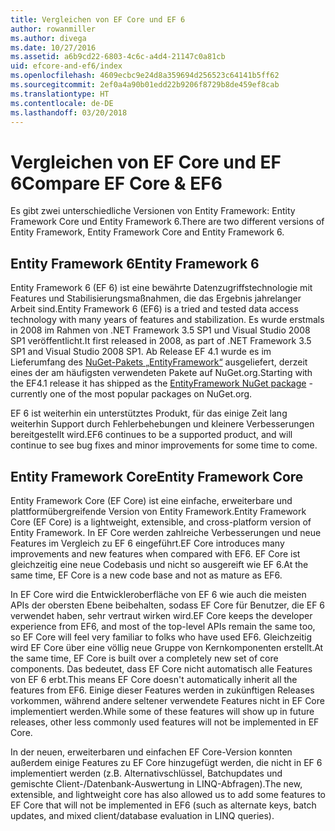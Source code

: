 ```yaml
---
title: Vergleichen von EF Core und EF 6
author: rowanmiller
ms.author: divega
ms.date: 10/27/2016
ms.assetid: a6b9cd22-6803-4c6c-a4d4-21147c0a81cb
uid: efcore-and-ef6/index
ms.openlocfilehash: 4609ecbc9e24d8a359694d256523c64141b5ff62
ms.sourcegitcommit: 2ef0a4a90b01edd22b9206f8729b8de459ef8cab
ms.translationtype: HT
ms.contentlocale: de-DE
ms.lasthandoff: 03/20/2018
---
```

# <a name="compare-ef-core--ef6"></a><span data-ttu-id="5b34a-102">Vergleichen von EF Core und EF 6</span><span class="sxs-lookup"><span data-stu-id="5b34a-102">Compare EF Core & EF6</span></span>

<span data-ttu-id="5b34a-103">Es gibt zwei unterschiedliche Versionen von Entity Framework: Entity Framework Core und Entity Framework 6.</span><span class="sxs-lookup"><span data-stu-id="5b34a-103">There are two different versions of Entity Framework, Entity Framework Core and Entity Framework 6.</span></span>

## <a name="entity-framework-6"></a><span data-ttu-id="5b34a-104">Entity Framework 6</span><span class="sxs-lookup"><span data-stu-id="5b34a-104">Entity Framework 6</span></span>

<span data-ttu-id="5b34a-105">Entity Framework 6 (EF 6) ist eine bewährte Datenzugriffstechnologie mit Features und Stabilisierungsmaßnahmen, die das Ergebnis jahrelanger Arbeit sind.</span><span class="sxs-lookup"><span data-stu-id="5b34a-105">Entity Framework 6 (EF6) is a tried and tested data access technology with many years of features and stabilization.</span></span> <span data-ttu-id="5b34a-106">Es wurde erstmals in 2008 im Rahmen von .NET Framework 3.5 SP1 und Visual Studio 2008 SP1 veröffentlicht.</span><span class="sxs-lookup"><span data-stu-id="5b34a-106">It first released in 2008, as part of .NET Framework 3.5 SP1 and Visual Studio 2008 SP1.</span></span> <span data-ttu-id="5b34a-107">Ab Release EF 4.1 wurde es im Lieferumfang des [NuGet-Pakets „EntityFramework“](https://www.nuget.org/packages/EntityFramework/) ausgeliefert, derzeit eines der am häufigsten verwendeten Pakete auf NuGet.org.</span><span class="sxs-lookup"><span data-stu-id="5b34a-107">Starting with the EF4.1 release it has shipped as the [EntityFramework NuGet package](https://www.nuget.org/packages/EntityFramework/) - currently one of the most popular packages on NuGet.org.</span></span>

<span data-ttu-id="5b34a-108">EF 6 ist weiterhin ein unterstütztes Produkt, für das einige Zeit lang weiterhin Support durch Fehlerbehebungen und kleinere Verbesserungen bereitgestellt wird.</span><span class="sxs-lookup"><span data-stu-id="5b34a-108">EF6 continues to be a supported product, and will continue to see bug fixes and minor improvements for some time to come.</span></span>

## <a name="entity-framework-core"></a><span data-ttu-id="5b34a-109">Entity Framework Core</span><span class="sxs-lookup"><span data-stu-id="5b34a-109">Entity Framework Core</span></span>

<span data-ttu-id="5b34a-110">Entity Framework Core (EF Core) ist eine einfache, erweiterbare und plattformübergreifende Version von Entity Framework.</span><span class="sxs-lookup"><span data-stu-id="5b34a-110">Entity Framework Core (EF Core) is a lightweight, extensible, and cross-platform version of Entity Framework.</span></span> <span data-ttu-id="5b34a-111">In EF Core werden zahlreiche Verbesserungen und neue Features im Vergleich zu EF 6 eingeführt.</span><span class="sxs-lookup"><span data-stu-id="5b34a-111">EF Core introduces many improvements and new features when compared with EF6.</span></span> <span data-ttu-id="5b34a-112">EF Core ist gleichzeitig eine neue Codebasis und nicht so ausgereift wie EF 6.</span><span class="sxs-lookup"><span data-stu-id="5b34a-112">At the same time, EF Core is a new code base and not as mature as EF6.</span></span>

<span data-ttu-id="5b34a-113">In EF Core wird die Entwickleroberfläche von EF 6 wie auch die meisten APIs der obersten Ebene beibehalten, sodass EF Core für Benutzer, die EF 6 verwendet haben, sehr vertraut wirken wird.</span><span class="sxs-lookup"><span data-stu-id="5b34a-113">EF Core keeps the developer experience from EF6, and most of the top-level APIs remain the same too, so EF Core will feel very familiar to folks who have used EF6.</span></span> <span data-ttu-id="5b34a-114">Gleichzeitig wird EF Core über eine völlig neue Gruppe von Kernkomponenten erstellt.</span><span class="sxs-lookup"><span data-stu-id="5b34a-114">At the same time, EF Core is built over a completely new set of core components.</span></span> <span data-ttu-id="5b34a-115">Das bedeutet, dass EF Core nicht automatisch alle Features von EF 6 erbt.</span><span class="sxs-lookup"><span data-stu-id="5b34a-115">This means EF Core doesn't automatically inherit all the features from EF6.</span></span> <span data-ttu-id="5b34a-116">Einige dieser Features werden in zukünftigen Releases vorkommen, während andere seltener verwendete Features nicht in EF Core implementiert werden.</span><span class="sxs-lookup"><span data-stu-id="5b34a-116">While some of these features will show up in future releases, other less commonly used features will not be implemented in EF Core.</span></span>

<span data-ttu-id="5b34a-117">In der neuen, erweiterbaren und einfachen EF Core-Version konnten außerdem einige Features zu EF Core hinzugefügt werden, die nicht in EF 6 implementiert werden (z.B. Alternativschlüssel, Batchupdates und gemischte Client-/Datenbank-Auswertung in LINQ-Abfragen).</span><span class="sxs-lookup"><span data-stu-id="5b34a-117">The new, extensible, and lightweight core has also allowed us to add some features to EF Core that will not be implemented in EF6 (such as alternate keys, batch updates, and mixed client/database evaluation in LINQ queries).</span></span>
